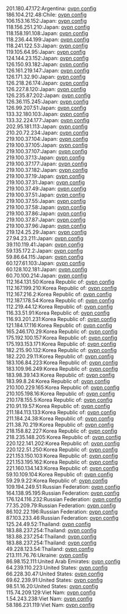 201.180.47.172:Argentina: [ovpn config](vpn/201_180_47_172.ovpn)  
186.104.212.48:Chile: [ovpn config](vpn/186_104_212_48.ovpn)  
106.153.16.152:Japan: [ovpn config](vpn/106_153_16_152.ovpn)  
118.156.251.210:Japan: [ovpn config](vpn/118_156_251_210.ovpn)  
118.158.191.108:Japan: [ovpn config](vpn/118_158_191_108.ovpn)  
118.236.44.199:Japan: [ovpn config](vpn/118_236_44_199.ovpn)  
118.241.122.53:Japan: [ovpn config](vpn/118_241_122_53.ovpn)  
119.105.64.95:Japan: [ovpn config](vpn/119_105_64_95.ovpn)  
124.144.23.152:Japan: [ovpn config](vpn/124_144_23_152.ovpn)  
126.150.93.182:Japan: [ovpn config](vpn/126_150_93_182.ovpn)  
126.161.219.147:Japan: [ovpn config](vpn/126_161_219_147.ovpn)  
126.171.32.90:Japan: [ovpn config](vpn/126_171_32_90.ovpn)  
126.218.26.174:Japan: [ovpn config](vpn/126_218_26_174.ovpn)  
126.227.8.120:Japan: [ovpn config](vpn/126_227_8_120.ovpn)  
126.235.87.202:Japan: [ovpn config](vpn/126_235_87_202.ovpn)  
126.36.115.245:Japan: [ovpn config](vpn/126_36_115_245.ovpn)  
126.99.207.51:Japan: [ovpn config](vpn/126_99_207_51.ovpn)  
133.32.180.103:Japan: [ovpn config](vpn/133_32_180_103.ovpn)  
133.32.224.177:Japan: [ovpn config](vpn/133_32_224_177.ovpn)  
202.95.181.113:Japan: [ovpn config](vpn/202_95_181_113.ovpn)  
210.20.72.234:Japan: [ovpn config](vpn/210_20_72_234.ovpn)  
219.100.37.104:Japan: [ovpn config](vpn/219_100_37_104.ovpn)  
219.100.37.105:Japan: [ovpn config](vpn/219_100_37_105.ovpn)  
219.100.37.107:Japan: [ovpn config](vpn/219_100_37_107.ovpn)  
219.100.37.13:Japan: [ovpn config](vpn/219_100_37_13.ovpn)  
219.100.37.177:Japan: [ovpn config](vpn/219_100_37_177.ovpn)  
219.100.37.182:Japan: [ovpn config](vpn/219_100_37_182.ovpn)  
219.100.37.19:Japan: [ovpn config](vpn/219_100_37_19.ovpn)  
219.100.37.31:Japan: [ovpn config](vpn/219_100_37_31.ovpn)  
219.100.37.49:Japan: [ovpn config](vpn/219_100_37_49.ovpn)  
219.100.37.51:Japan: [ovpn config](vpn/219_100_37_51.ovpn)  
219.100.37.55:Japan: [ovpn config](vpn/219_100_37_55.ovpn)  
219.100.37.58:Japan: [ovpn config](vpn/219_100_37_58.ovpn)  
219.100.37.86:Japan: [ovpn config](vpn/219_100_37_86.ovpn)  
219.100.37.87:Japan: [ovpn config](vpn/219_100_37_87.ovpn)  
219.100.37.96:Japan: [ovpn config](vpn/219_100_37_96.ovpn)  
219.124.25.29:Japan: [ovpn config](vpn/219_124_25_29.ovpn)  
27.94.23.211:Japan: [ovpn config](vpn/27_94_23_211.ovpn)  
39.110.119.41:Japan: [ovpn config](vpn/39_110_119_41.ovpn)  
59.135.172.2:Japan: [ovpn config](vpn/59_135_172_2.ovpn)  
59.86.64.115:Japan: [ovpn config](vpn/59_86_64_115.ovpn)  
60.127.61.103:Japan: [ovpn config](vpn/60_127_61_103.ovpn)  
60.128.102.181:Japan: [ovpn config](vpn/60_128_102_181.ovpn)  
60.70.100.214:Japan: [ovpn config](vpn/60_70_100_214.ovpn)  
112.164.131.50:Korea Republic of: [ovpn config](vpn/112_164_131_50.ovpn)  
112.167.199.210:Korea Republic of: [ovpn config](vpn/112_167_199_210.ovpn)  
112.167.216.2:Korea Republic of: [ovpn config](vpn/112_167_216_2.ovpn)  
112.187.178.54:Korea Republic of: [ovpn config](vpn/112_187_178_54.ovpn)  
112.219.44.12:Korea Republic of: [ovpn config](vpn/112_219_44_12.ovpn)  
116.33.51.91:Korea Republic of: [ovpn config](vpn/116_33_51_91.ovpn)  
116.93.201.231:Korea Republic of: [ovpn config](vpn/116_93_201_231.ovpn)  
121.184.17.116:Korea Republic of: [ovpn config](vpn/121_184_17_116.ovpn)  
165.246.170.29:Korea Republic of: [ovpn config](vpn/165_246_170_29.ovpn)  
175.192.100.157:Korea Republic of: [ovpn config](vpn/175_192_100_157.ovpn)  
175.193.153.171:Korea Republic of: [ovpn config](vpn/175_193_153_171.ovpn)  
182.215.90.132:Korea Republic of: [ovpn config](vpn/182_215_90_132.ovpn)  
182.220.29.11:Korea Republic of: [ovpn config](vpn/182_220_29_11.ovpn)  
183.106.84.223:Korea Republic of: [ovpn config](vpn/183_106_84_223.ovpn)  
183.109.96.249:Korea Republic of: [ovpn config](vpn/183_109_96_249.ovpn)  
183.98.39.143:Korea Republic of: [ovpn config](vpn/183_98_39_143.ovpn)  
183.99.8.24:Korea Republic of: [ovpn config](vpn/183_99_8_24.ovpn)  
210.100.229.165:Korea Republic of: [ovpn config](vpn/210_100_229_165.ovpn)  
210.105.198.16:Korea Republic of: [ovpn config](vpn/210_105_198_16.ovpn)  
210.178.155.5:Korea Republic of: [ovpn config](vpn/210_178_155_5.ovpn)  
210.91.19.57:Korea Republic of: [ovpn config](vpn/210_91_19_57.ovpn)  
211.184.113.133:Korea Republic of: [ovpn config](vpn/211_184_113_133.ovpn)  
211.184.24.38:Korea Republic of: [ovpn config](vpn/211_184_24_38.ovpn)  
211.38.70.219:Korea Republic of: [ovpn config](vpn/211_38_70_219.ovpn)  
218.158.82.227:Korea Republic of: [ovpn config](vpn/218_158_82_227.ovpn)  
218.235.148.205:Korea Republic of: [ovpn config](vpn/218_235_148_205.ovpn)  
220.122.141.202:Korea Republic of: [ovpn config](vpn/220_122_141_202.ovpn)  
220.122.51.250:Korea Republic of: [ovpn config](vpn/220_122_51_250.ovpn)  
221.153.150.103:Korea Republic of: [ovpn config](vpn/221_153_150_103.ovpn)  
221.153.195.162:Korea Republic of: [ovpn config](vpn/221_153_195_162.ovpn)  
221.160.134.143:Korea Republic of: [ovpn config](vpn/221_160_134_143.ovpn)  
59.10.109.104:Korea Republic of: [ovpn config](vpn/59_10_109_104.ovpn)  
59.29.9.22:Korea Republic of: [ovpn config](vpn/59_29_9_22.ovpn)  
109.194.249.51:Russian Federation: [ovpn config](vpn/109_194_249_51.ovpn)  
164.138.95.195:Russian Federation: [ovpn config](vpn/164_138_95_195.ovpn)  
176.124.116.232:Russian Federation: [ovpn config](vpn/176_124_116_232.ovpn)  
77.35.209.79:Russian Federation: [ovpn config](vpn/77_35_209_79.ovpn)  
86.102.22.196:Russian Federation: [ovpn config](vpn/86_102_22_196.ovpn)  
87.103.233.46:Russian Federation: [ovpn config](vpn/87_103_233_46.ovpn)  
125.24.49.52:Thailand: [ovpn config](vpn/125_24_49_52.ovpn)  
183.88.237.254:Thailand: [ovpn config](vpn/183_88_237_254.ovpn)  
183.88.237.254:Thailand: [ovpn config](vpn/183_88_237_254.ovpn)  
183.88.237.254:Thailand: [ovpn config](vpn/183_88_237_254.ovpn)  
49.228.123.54:Thailand: [ovpn config](vpn/49_228_123_54.ovpn)  
213.111.76.76:Ukraine: [ovpn config](vpn/213_111_76_76.ovpn)  
86.98.152.111:United Arab Emirates: [ovpn config](vpn/86_98_152_111.ovpn)  
64.239.110.223:United States: [ovpn config](vpn/64_239_110_223.ovpn)  
66.228.30.47:United States: [ovpn config](vpn/66_228_30_47.ovpn)  
69.62.239.91:United States: [ovpn config](vpn/69_62_239_91.ovpn)  
98.51.16.20:United States: [ovpn config](vpn/98_51_16_20.ovpn)  
115.74.209.129:Viet Nam: [ovpn config](vpn/115_74_209_129.ovpn)  
1.54.243.238:Viet Nam: [ovpn config](vpn/1_54_243_238.ovpn)  
58.186.231.119:Viet Nam: [ovpn config](vpn/58_186_231_119.ovpn)  
